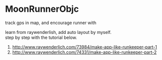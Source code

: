 # MoonRunnerObjc
track gps in map, and encourage runner with 

learn from raywenderlish, add auto layout by myself.  
step by step with the tutorial below.  
1) http://www.raywenderlich.com/73984/make-app-like-runkeeper-part-1  
2) http://www.raywenderlich.com/74331/make-app-like-runkeeper-part-2  
